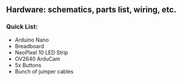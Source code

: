 ## Hardware: schematics, parts list, wiring, etc.
### Quick List:
- Arduino Nano
- Breadboard
- NeoPIxel 10 LED Strip
- OV2640 ArduCam
- 5x Buttons
- Bunch of jumper cables
